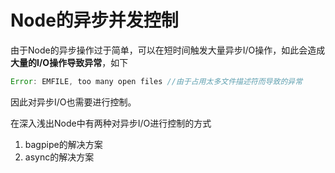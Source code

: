 # Node的异步并发控制

由于Node的异步操作过于简单，可以在短时间触发大量异步I/O操作，如此会造成**大量的I/O操作导致异常**，如下
```javascript
Error: EMFILE, too many open files //由于占用太多文件描述符而导致的异常
```

因此对异步I/O也需要进行控制。

在深入浅出Node中有两种对异步I/O进行控制的方式

1. bagpipe的解决方案
2. async的解决方案

